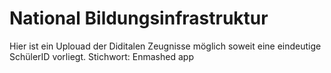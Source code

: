 # National Bildungsinfrastruktur

Hier ist ein Uplouad der Diditalen Zeugnisse möglich soweit eine eindeutige SchülerID vorliegt. Stichwort: Enmashed app